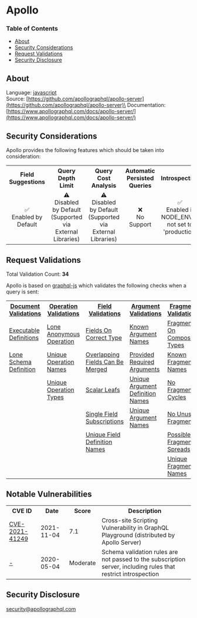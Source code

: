 # Apollo

### Table of Contents
* [About](#About)
* [Security Considerations](#Security-Considerations)
* [Request Validations](#Request-Validations)
* [Security Disclosure](#Security-Disclosure)

## About
Language: [javascript](https://www.javascript.com/)\
Source: [https://github.com/apollographql/apollo-server](https://github.com/apollographql/apollo-server)\
Documentation: [https://www.apollographql.com/docs/apollo-server/](https://www.apollographql.com/docs/apollo-server/)

## Security Considerations
Apollo provides the following features which should be taken into consideration:

<table>
	<tr>
		<th align="center">Field Suggestions</th>
		<th align="center">Query Depth Limit</th>
		<th align="center">Query Cost Analysis</th>
		<th align="center">Automatic Persisted Queries</th>
		<th align="center">Introspection</th>
		<th align="center">Debug Mode</th>
		<th align="center">Batch Requests</th>
	</tr>
	<tr>
		<td align="center">✅<br>Enabled by Default</td>
		<td align="center">⚠️<br>Disabled by Default (Supported via External Libraries)</td>
		<td align="center">⚠️<br>Disabled by Default (Supported via External Libraries)</td>
		<td align="center">❌<br>No Support</td>
		<td align="center">✅<br>Enabled if NODE_ENV is not set to 'production' </td>
		<td align="center">✅<br>exception.stacktrace exists if NODE_ENV is not set to 'production' or 'test' </td>
		<td align="center">✅<br>Enabled by Default</td>
	</tr>
</table>

## Request Validations
Total Validation Count: **34**

Apollo is based on [graphql-js](https://github.com/graphql/graphql-js) which validates the following checks when a query is sent:

<table>
	<tr>
		<th><a href="https://spec.graphql.org/October2021/#sec-Documents">Document Validations</a></th>
		<th><a href="https://spec.graphql.org/October2021/#sec-Validation.Operations">Operation Validations</a></th>
		<th><a href="https://spec.graphql.org/October2021/#sec-Validation.Fields">Field Validations</a></th>
		<th><a href="https://spec.graphql.org/October2021/#sec-Validation.Arguments">Argument Validations</a></th>
		<th><a href="https://spec.graphql.org/October2021/#sec-Validation.Fragments">Fragment Validations</a></th>
		<th><a href="https://spec.graphql.org/October2021/#sec-Values">Value Validations</a></th>
		<th><a href="https://spec.graphql.org/October2021/#sec-Validation.Directives">Directive Validations</a></th>
		<th><a href="https://spec.graphql.org/October2021/#sec-Validation.Variables">Variable Validations</a></th>
		<th>Misc. Validations</th>
	</tr>
	<tr>
		<td><a href="https://github.com/graphql/graphql-js/blob/main/src/validation/rules/ExecutableDefinitionsRule.ts">Executable Definitions</a></td>
		<td><a href="https://github.com/graphql/graphql-js/blob/main/src/validation/rules/LoneAnonymousOperationRule.ts">Lone Anonymous Operation</a></td>
		<td><a href="https://github.com/graphql/graphql-js/blob/main/src/validation/rules/FieldsOnCorrectTypeRule.ts">Fields On Correct Type</a></td>
		<td><a href="https://github.com/graphql/graphql-js/blob/main/src/validation/rules/KnownArgumentNamesRule.ts">Known Argument Names</a></td>
		<td><a href="https://github.com/graphql/graphql-js/blob/main/src/validation/rules/FragmentsOnCompositeTypesRule.ts">Fragments On Composite Types</a></td>
		<td><a href="https://github.com/graphql/graphql-js/blob/main/src/validation/rules/KnownTypeNamesRule.ts">Known Type Names</a></td>
		<td><a href="https://github.com/graphql/graphql-js/blob/main/src/validation/rules/KnownDirectivesRule.ts">Known Directives</a></td>
		<td><a href="https://github.com/graphql/graphql-js/blob/main/src/validation/rules/NoUndefinedVariablesRule.ts">No Undefined Variables</a></td>
		<td><a href=""></a></td>
	</tr>
	<tr>
		<td><a href="https://github.com/graphql/graphql-js/blob/main/src/validation/rules/LoneSchemaDefinitionRule.ts">Lone Schema Definition</a></td>
		<td><a href="https://github.com/graphql/graphql-js/blob/main/src/validation/rules/UniqueOperationNamesRule.ts">Unique Operation Names</a></td>
		<td><a href="https://github.com/graphql/graphql-js/blob/main/src/validation/rules/OverlappingFieldsCanBeMergedRule.ts">Overlapping Fields Can Be Merged</a></td>
		<td><a href="https://github.com/graphql/graphql-js/blob/main/src/validation/rules/ProvidedRequiredArgumentsRule.ts">Provided Required Arguments</a></td>
		<td><a href="https://github.com/graphql/graphql-js/blob/main/src/validation/rules/KnownFragmentNamesRule.ts">Known Fragment Names</a></td>
		<td><a href="https://github.com/graphql/graphql-js/blob/main/src/validation/rules/PossibleTypeExtensionsRule.ts">Possible Type Extensions</a></td>
		<td><a href="https://github.com/graphql/graphql-js/blob/main/src/validation/rules/UniqueDirectiveNamesRule.ts">Unique Directive Names</a></td>
		<td><a href="https://github.com/graphql/graphql-js/blob/main/src/validation/rules/NoUnusedVariablesRule.ts">No Unused Variables</a></td>
		<td><a href=""></a></td>
	</tr>
	<tr>
		<td><a href=""></a></td>
		<td><a href="https://github.com/graphql/graphql-js/blob/main/src/validation/rules/UniqueOperationNamesRule.ts">Unique Operation Types</a></td>
		<td><a href="https://github.com/graphql/graphql-js/blob/main/src/validation/rules/ScalarLeafsRule.ts">Scalar Leafs</a></td>
		<td><a href="https://github.com/graphql/graphql-js/blob/main/src/validation/rules/UniqueArgumentDefinitionNamesRule.ts">Unique Argument Definition Names</a></td>
		<td><a href="https://github.com/graphql/graphql-js/blob/main/src/validation/rules/NoFragmentCyclesRule.ts">No Fragment Cycles</a></td>
		<td><a href="https://github.com/graphql/graphql-js/blob/main/src/validation/rules/UniqueEnumValueNamesRule.ts">Unique Enum Value Names</a></td>
		<td><a href="https://github.com/graphql/graphql-js/blob/main/src/validation/rules/UniqueDirectivesPerLocationRule.ts">Unique Directives Per Location</a></td>
		<td><a href="https://github.com/graphql/graphql-js/blob/main/src/validation/rules/UniqueVariableNamesRule.ts">Unique Variable Names</a></td>
		<td><a href=""></a></td>
	</tr>
	<tr>
		<td><a href=""></a></td>
		<td><a href=""></a></td>
		<td><a href="https://github.com/graphql/graphql-js/blob/main/src/validation/rules/SingleFieldSubscriptionsRule.ts">Single Field Subscriptions</a></td>
		<td><a href="https://github.com/graphql/graphql-js/blob/main/src/validation/rules/UniqueArgumentNamesRule.ts">Unique Argument Names</a></td>
		<td><a href="https://github.com/graphql/graphql-js/blob/main/src/validation/rules/NoUnusedFragmentsRule.ts">No Unused Fragments</a></td>
		<td><a href="https://github.com/graphql/graphql-js/blob/main/src/validation/rules/UniqueTypeNamesRule.ts">Unique Type Names</a></td>
		<td><a href=""></a></td>
		<td><a href="https://github.com/graphql/graphql-js/blob/main/src/validation/rules/VariablesAreInputTypesRule.ts">Variables Are Input Types</a></td>
		<td><a href=""></a></td>
	</tr>
	<tr>
		<td><a href=""></a></td>
		<td><a href=""></a></td>
		<td><a href="https://github.com/graphql/graphql-js/blob/main/src/validation/rules/UniqueFieldDefinitionNamesRule.ts">Unique Field Definition Names</a></td>
		<td><a href=""></a></td>
		<td><a href="https://github.com/graphql/graphql-js/blob/main/src/validation/rules/PossibleFragmentSpreadsRule.ts">Possible Fragment Spreads</a></td>
		<td><a href="https://github.com/graphql/graphql-js/blob/main/src/validation/rules/ValuesOfCorrectTypeRule.ts">Values Of Correct Type</a></td>
		<td><a href=""></a></td>
		<td><a href="https://github.com/graphql/graphql-js/blob/main/src/validation/rules/VariablesInAllowedPositionRule.ts">Variables In Allowed Position</a></td>
		<td><a href=""></a></td>
	</tr>
	<tr>
		<td><a href=""></a></td>
		<td><a href=""></a></td>
		<td><a href=""></a></td>
		<td><a href=""></a></td>
		<td><a href="https://github.com/graphql/graphql-js/blob/main/src/validation/rules/UniqueFragmentNamesRule.ts">Unique Fragment Names</a></td>
		<td><a href="https://github.com/graphql/graphql-js/blob/main/src/validation/rules/UniqueInputFieldNamesRule.ts">Unique Input Field Names</a></td>
		<td><a href=""></a></td>
		<td><a href=""></a></td>
		<td><a href=""></a></td>
	</tr>
</table>

## Notable Vulnerabilities

<table>
	<tr>
		<th>CVE ID</th>
		<th>Date</th>
		<th>Score</th>
		<th>Description</th>
	</tr>
	<tr>
		<td><a href="https://github.com/apollographql/apollo-server/security/advisories/GHSA-qm7x-rc44-rrqw">CVE-2021-41249</a></td>
		<td>2021-11-04</td>
		<td>7.1</td>
		<td>Cross-site Scripting Vulnerability in GraphQL Playground (distributed by Apollo Server)</td>
	</tr>
	<tr>
		<td><a href="https://github.com/apollographql/apollo-server/security/advisories/GHSA-w42g-7vfc-xf37">-</a></td>
		<td>2020-05-04</td>
		<td>Moderate</td>
		<td>Schema validation rules are not passed to the subscription server, including rules that restrict introspection</td>
	</tr>
</table>

## Security Disclosure
security@apollographql.com
